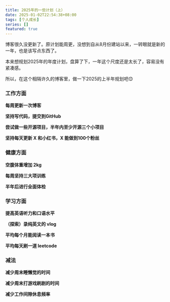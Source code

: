 ```yaml
---
title: 2025年的一些计划（上）
date: 2025-01-02T22:54:38+08:00
tags: [个人成长]
series: []
featured: true
---
```

博客很久没更新了。原计划能周更，没想到自从8月份建站以来，一转眼就是新的一年，也是该写点东西了。

本来想规划2025年的年度计划，盘算了下，一年这个尺度还是太长了，容易没有紧凑感。

所以，在这个相隔许久的博客里，做一下2025的上半年规划吧😊

<!--more-->

### 工作方面

**每周更新一次博客**

**坚持写代码，提交到GitHub**

**尝试做一些开源项目，半年内至少开源三个小项目**

**坚持每天更新 X 和小红书，X 能做到100个粉丝**



### 健康方面

**空腹体重增加 2kg**

**每周坚持三大项训练**

**半年后进行全面体检**



### 学习方面

**提高英语听力和口语水平**

**（探索）录纯英文的 vlog**

**平均每个月能阅读一本书**

**平均每天刷一道 leetcode**



### 减法

**减少周末睡懒觉的时间**

**减少周末打游戏刷剧的时间**

**减少工作间隙休息频率**

